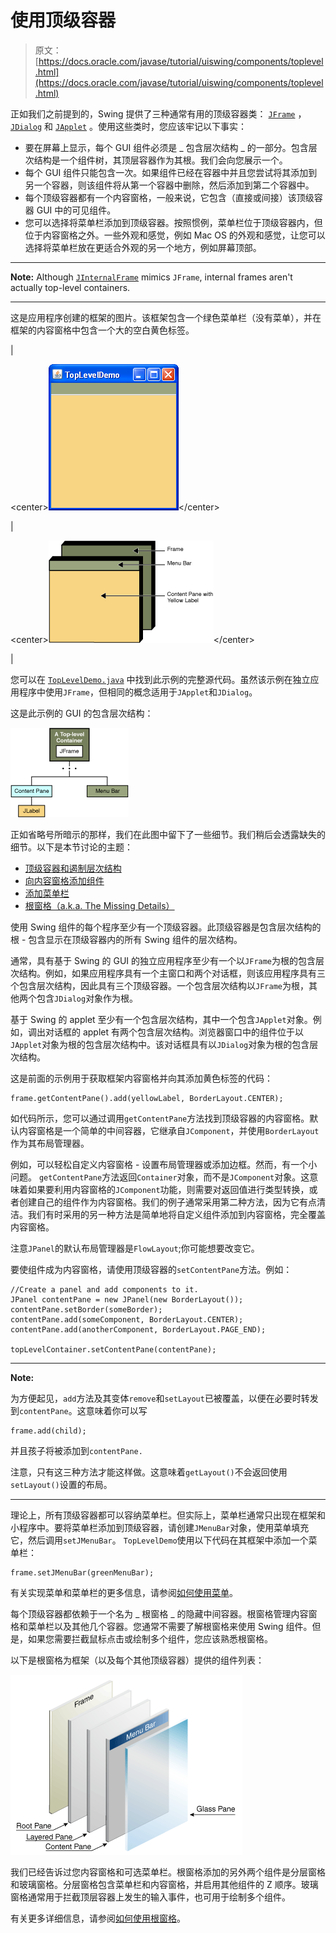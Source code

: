 # 使用顶级容器

> 原文： [https://docs.oracle.com/javase/tutorial/uiswing/components/toplevel.html](https://docs.oracle.com/javase/tutorial/uiswing/components/toplevel.html)

正如我们之前提到的，Swing 提供了三种通常有用的顶级容器类： [`JFrame`](frame.html) ， [`JDialog`](dialog.html) 和 [`JApplet`](applet.html) 。使用这些类时，您应该牢记以下事实：

*   要在屏幕上显示，每个 GUI 组件必须是 _ 包含层次结构 _ 的一部分。包含层次结构是一个组件树，其顶层容器作为其根。我们会向您展示一个。
*   每个 GUI 组件只能包含一次。如果组件已经在容器中并且您尝试将其添加到另一个容器，则该组件将从第一个容器中删除，然后添加到第二个容器中。
*   每个顶级容器都有一个内容窗格，一般来说，它包含（直接或间接）该顶级容器 GUI 中的可见组件。
*   您可以选择将菜单栏添加到顶级容器。按照惯例，菜单栏位于顶级容器内，但位于内容窗格之外。一些外观和感觉，例如 Mac OS 的外观和感觉，让您可以选择将菜单栏放在更适合外观的另一个地方，例如屏幕顶部。

* * *

**Note:** Although [`JInternalFrame`](internalframe.html) mimics `JFrame`, internal frames aren't actually top-level containers.

* * *

这是应用程序创建的框架的图片。该框架包含一个绿色菜单栏（没有菜单），并在框架的内容窗格中包含一个大的空白黄色标签。

| 

&lt;center&gt;![A simple application with a frame that contains a menu bar and a content pane.](img/9027bf6c251e5585f58f479dee64b36d.jpg)&lt;/center&gt;

 | 

&lt;center&gt;![A diagram of the frame's major parts](img/2f1684ebaf6a3a32a96240af3756984f.jpg)&lt;/center&gt;

 |

您可以在 [`TopLevelDemo.java`](../examples/components/TopLevelDemoProject/src/components/TopLevelDemo.java) 中找到此示例的完整源代码。虽然该示例在独立应用程序中使用`JFrame`，但相同的概念适用于`JApplet`和`JDialog`。

这是此示例的 GUI 的包含层次结构：

![Containment hierarchy for the TopLeveDemo example's GUI.](img/d68c9efbcf5d0c42063ffa6d76b928c6.jpg)

正如省略号所暗示的那样，我们在此图中留下了一些细节。我们稍后会透露缺失的细节。以下是本节讨论的主题：

*   [顶级容器和遏制层次结构](#general)
*   [向内容窗格添加组件](#contentpane)
*   [添加菜单栏](#menubar)
*   [根窗格（a.k.a. The Missing Details）](#rootpane)

使用 Swing 组件的每个程序至少有一个顶级容器。此顶级容器是包含层次结构的根 - 包含显示在顶级容器内的所有 Swing 组件的层次结构。

通常，具有基于 Swing 的 GUI 的独立应用程序至少有一个以`JFrame`为根的包含层次结构。例如，如果应用程序具有一个主窗口和两个对话框，则该应用程序具有三个包含层次结构，因此具有三个顶级容器。一个包含层次结构以`JFrame`为根，其他两个包含`JDialog`对象作为根。

基于 Swing 的 applet 至少有一个包含层次结构，其中一个包含`JApplet`对象。例如，调出对话框的 applet 有两个包含层次结构。浏览器窗口中的组件位于以`JApplet`对象为根的包含层次结构中。该对话框具有以`JDialog`对象为根的包含层次结构。

这是前面的示例用于获取框架内容窗格并向其添加黄色标签的代码：

```
frame.getContentPane().add(yellowLabel, BorderLayout.CENTER);

```

如代码所示，您可以通过调用`getContentPane`方法找到顶级容器的内容窗格。默认内容窗格是一个简单的中间容器，它继承自`JComponent`，并使用`BorderLayout`作为其布局管理器。

例如，可以轻松自定义内容窗格 - 设置布局管理器或添加边框。然而，有一个小问题。 `getContentPane`方法返回`Container`对象，而不是`JComponent`对象。这意味着如果要利用内容窗格的`JComponent`功能，则需要对返回值进行类型转换，或者创建自己的组件作为内容窗格。我们的例子通常采用第二种方法，因为它有点清洁。我们有时采用的另一种方法是简单地将自定义组件添加到内容窗格，完全覆盖内容窗格。

注意`JPanel`的默认布局管理器是`FlowLayout`;你可能想要改变它。

要使组件成为内容窗格，请使用顶级容器的`setContentPane`方法。例如：

```
//Create a panel and add components to it.
JPanel contentPane = new JPanel(new BorderLayout());
contentPane.setBorder(someBorder);
contentPane.add(someComponent, BorderLayout.CENTER);
contentPane.add(anotherComponent, BorderLayout.PAGE_END);

topLevelContainer.setContentPane(contentPane);

```

* * *

**Note:** 

为方便起见，`add`方法及其变体`remove`和`setLayout`已被覆盖，以便在必要时转发到`contentPane`。这意味着你可以写

```
frame.add(child);

```

并且孩子将被添加到`contentPane.`

注意，只有这三种方法才能这样做。这意味着`getLayout()`不会返回使用`setLayout()`设置的布局。

* * *

理论上，所有顶级容器都可以容纳菜单栏。但实际上，菜单栏通常只出现在框架和小程序中。要将菜单栏添加到顶级容器，请创建`JMenuBar`对象，使用菜单填充它，然后调用`setJMenuBar`。 `TopLevelDemo`使用以下代码在其框架中添加一个菜单栏：

```
frame.setJMenuBar(greenMenuBar);

```

有关实现菜单和菜单栏的更多信息，请参阅[如何使用菜单](menu.html)。

每个顶级容器都依赖于一个名为 _ 根窗格 _ 的隐藏中间容器。根窗格管理内容窗格和菜单栏以及其他几个容器。您通常不需要了解根窗格来使用 Swing 组件。但是，如果您需要拦截鼠标点击或绘制多个组件，您应该熟悉根窗格。

以下是根窗格为框架（以及每个其他顶级容器）提供的组件列表：

![A root pane manages four other panes: a layered pane, a menu bar, a content pane, and a glass pane.](img/87a541360df719a1f27fb396f6399fef.jpg)

我们已经告诉过您内容窗格和可选菜单栏。根窗格添加的另外两个组件是分层窗格和玻璃窗格。分层窗格包含菜单栏和内容窗格，并启用其他组件的 Z 顺序。玻璃窗格通常用于拦截顶层容器上发生的输入事件，也可用于绘制多个组件。

有关更多详细信息，请参阅[如何使用根窗格](rootpane.html)。